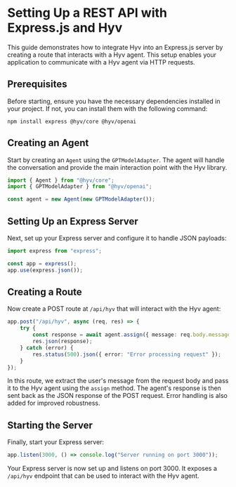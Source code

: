 # Setting Up a REST API with Express.js and Hyv

This guide demonstrates how to integrate Hyv into an Express.js server by creating a route that
interacts with a Hyv agent. This setup enables your application to communicate with a Hyv agent via
HTTP requests.

## Prerequisites

Before starting, ensure you have the necessary dependencies installed in your project. If not, you
can install them with the following command:

```shell
npm install express @hyv/core @hyv/openai
```

## Creating an Agent

Start by creating an `Agent` using the `GPTModelAdapter`. The agent will handle the conversation and
provide the main interaction point with the Hyv library.

```typescript
import { Agent } from "@hyv/core";
import { GPTModelAdapter } from "@hyv/openai";

const agent = new Agent(new GPTModelAdapter());
```

## Setting Up an Express Server

Next, set up your Express server and configure it to handle JSON payloads:

```typescript
import express from "express";

const app = express();
app.use(express.json());
```

## Creating a Route

Now create a POST route at `/api/hyv` that will interact with the Hyv agent:

```typescript
app.post("/api/hyv", async (req, res) => {
    try {
        const response = await agent.assign({ message: req.body.message });
        res.json(response);
    } catch (error) {
        res.status(500).json({ error: "Error processing request" });
    }
});
```

In this route, we extract the user's message from the request body and pass it to the Hyv agent
using the `assign` method. The agent's response is then sent back as the JSON response of the POST
request. Error handling is also added for improved robustness.

## Starting the Server

Finally, start your Express server:

```typescript
app.listen(3000, () => console.log("Server running on port 3000"));
```

Your Express server is now set up and listens on port 3000. It exposes a `/api/hyv` endpoint that
can be used to interact with the Hyv agent.

